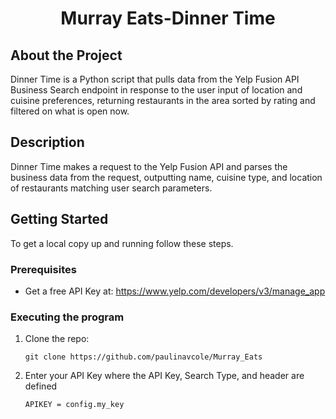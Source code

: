 <h1 align="center">Murray Eats-Dinner Time</h1>

## About the Project
Dinner Time is a Python script that pulls data from the Yelp Fusion API Business Search endpoint in response to the user input of location and cuisine preferences, returning restaurants in the area sorted by rating and filtered on what is open now.

## Description

Dinner Time makes a request to the Yelp Fusion API and parses the business data from the request,
outputting name, cuisine type, and location of restaurants matching user search parameters.

## Getting Started

To get a local copy up and running follow these steps.

### Prerequisites

- Get a free API Key at:
  https://www.yelp.com/developers/v3/manage_app

### Executing the program
1. Clone the repo:

    `git clone https://github.com/paulinavcole/Murray_Eats`

2. Enter your API Key where the API Key, Search Type, and header are defined
     
     `APIKEY = config.my_key`
